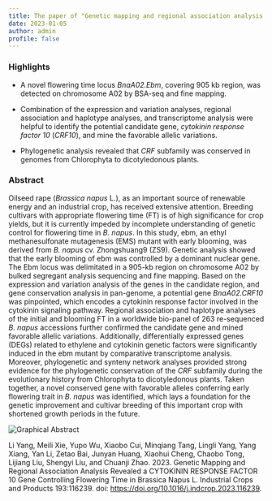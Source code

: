 ```yaml
---
title: The paper of "Genetic mapping and regional association analysis revealed a CYTOKININ RESPONSE FACTOR 10 gene controlling flowering time in Brassica napus L." has been published on Industrial Crops and Products. Congratulations! 
date: 2023-01-05
author: admin
profile: false
---
```

### Highlights
- A novel flowering time locus *BnaA02.Ebm*, covering 905 kb region, was detected on chromosome A02 by BSA-seq and fine mapping.

- Combination of the expression and variation analyses, regional association and haplotype analyses, and transcriptome analysis were helpful to identify the potential candidate gene, *cytokinin response factor 10* (*CRF10*), and mine the favorable allelic variations.

- Phylogenetic analysis revealed that *CRF* subfamily was conserved in genomes from Chlorophyta to dicotyledonous plants.

### Abstract
Oilseed rape (*Brassica napus* L.), as an important source of renewable energy and an industrial crop, has received extensive attention. Breeding cultivars with appropriate flowering time (FT) is of high significance for crop yields, but it is currently impeded by incomplete understanding of genetic control for flowering time in *B. napus*. In this study, ebm, an ethyl methanesulfonate mutagenesis (EMS) mutant with early blooming, was derived from *B. napus* cv. Zhongshuang9 (ZS9). Genetic analysis showed that the early blooming of ebm was controlled by a dominant nuclear gene. The Ebm locus was delimitated in a 905-kb region on chromosome A02 by bulked segregant analysis sequencing and fine mapping. Based on the expression and variation analysis of the genes in the candidate region, and gene conservation analysis in pan-genome, a potential gene *BnaA02.CRF10* was pinpointed, which encodes a cytokinin response factor involved in the cytokinin signaling pathway. Regional association and haplotype analyses of the initial and blooming FT in a worldwide bio-panel of 263 re-sequenced *B. napus* accessions further confirmed the candidate gene and mined favorable allelic variations. Additionally, differentially expressed genes (DEGs) related to ethylene and cytokinin genetic factors were significantly induced in the ebm mutant by comparative transcriptome analysis. Moreover, phylogenetic and synteny network analyses provided strong evidence for the phylogenetic conservation of the *CRF* subfamily during the evolutionary history from Chlorophyta to dicotyledonous plants. Taken together, a novel conserved gene with favorable alleles conferring early flowering trait in *B. napus* was identified, which lays a foundation for the genetic improvement and cultivar breeding of this important crop with shortened growth periods in the future.

![Graphical Abstract](CRF10_paper_Graphical_Abstract.jpg)


Li Yang, Meili Xie, Yupo Wu, Xiaobo Cui, Minqiang Tang, Lingli Yang, Yang Xiang, Yan Li, Zetao Bai, Junyan Huang, Xiaohui Cheng, Chaobo Tong, Lijiang Liu, Shengyi Liu, and Chuanji Zhao. 2023. Genetic Mapping and Regional Association Analysis Revealed a CYTOKININ RESPONSE FACTOR 10 Gene Controlling Flowering Time in Brassica Napus L. Industrial Crops and Products 193:116239. doi: https://doi.org/10.1016/j.indcrop.2023.116239.
 





